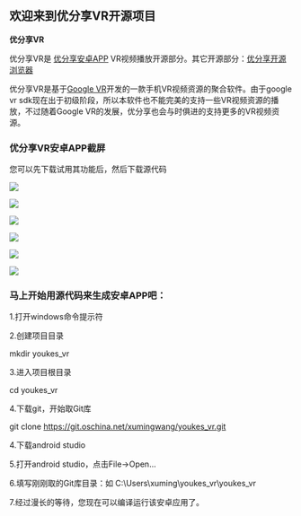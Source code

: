 ## 欢迎来到优分享VR开源项目 ##

**优分享VR** 

优分享VR是 [优分享安卓APP](http://youkes.com/shareapp "优分享安卓APP") VR视频播放开源部分。其它开源部分：[优分享开源浏览器](http://git.oschina.net/xumingwang/youkes_browser "优分享开源浏览器")

优分享VR是基于[Google VR](https://github.com/googlevr/gvr-android-sdk "Google VR")开发的一款手机VR视频资源的聚合软件。由于google vr sdk现在出于初级阶段，所以本软件也不能完美的支持一些VR视频资源的播放，不过随着Google VR的发展，优分享也会与时俱进的支持更多的VR视频资源。

### 优分享VR安卓APP截屏 ###
您可以先下载试用其功能后，然后下载源代码

![](http://youkesfile.oss-cn-qingdao.aliyuncs.com/upload/public/5764e91b8f0f9174c33ebedf29fd356eaa93d631)

![](http://youkesfile.oss-cn-qingdao.aliyuncs.com/upload/public/caf22c18977b41359fa2c365841152d7864a01c6)

![](http://youkesfile.oss-cn-qingdao.aliyuncs.com/upload/public/40f63dd1b1f9c4138cfe085d5334bc221c26222c)

![](http://youkesfile.oss-cn-qingdao.aliyuncs.com/upload/public/3f2c131da846a560d119ef435d30fe55f1fa0aa8)

![](http://youkesfile.oss-cn-qingdao.aliyuncs.com/upload/public/6123c534d65edfb28557b248127c09840611975e)

![](http://youkesfile.oss-cn-qingdao.aliyuncs.com/upload/public/38531075f6162a799b2b0bc9782b2324d272d4b5)

### 马上开始用源代码来生成安卓APP吧： ###

1.打开windows命令提示符

2.创建项目目录

mkdir youkes_vr

3.进入项目根目录

cd youkes_vr

4.下载git，开始取Git库

git clone https://git.oschina.net/xumingwang/youkes_vr.git

4.下载android studio

5.打开android studio，点击File->Open...

6.填写刚刚取的Git库目录：如 C:\Users\xuming\youkes_vr\youkes_vr

7.经过漫长的等待，您现在可以编译运行该安卓应用了。







